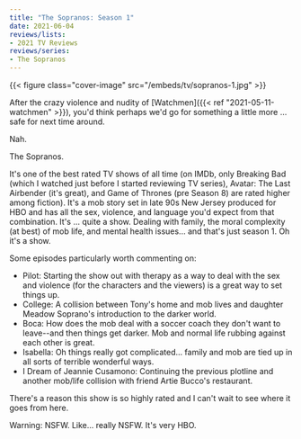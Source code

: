 ```yaml
---
title: "The Sopranos: Season 1"
date: 2021-06-04
reviews/lists:
- 2021 TV Reviews
reviews/series:
- The Sopranos
---
```

{{< figure class="cover-image" src="/embeds/tv/sopranos-1.jpg" >}}

After the crazy violence and nudity of [Watchmen]({{< ref "2021-05-11-watchmen" >}}), you'd think perhaps we'd go for something a little more ... safe for next time around. 

Nah. 

The Sopranos. 

It's one of the best rated TV shows of all time (on IMDb, only Breaking Bad (which I watched just before I started reviewing TV series), Avatar: The Last Airbender (it's great), and Game of Thrones (pre Season 8) are rated higher among fiction). It's a mob story set in late 90s New Jersey produced for HBO and has all the sex, violence, and language you'd expect from that combination. It's ... quite a show. Dealing with family, the moral complexity (at best) of mob life, and mental health issues... and that's just season 1. Oh it's a show. 

Some episodes particularly worth commenting on:

* Pilot: Starting the show out with therapy as a way to deal with the sex and violence (for the characters and the viewers) is a great way to set things up. 
* College: A collision between Tony's home and mob lives and daughter Meadow Soprano's introduction to the darker world. 
* Boca: How does the mob deal with a soccer coach they don't want to leave--and then things get darker. Mob and normal life rubbing against each other is great. 
* Isabella: Oh things really got complicated... family and mob are tied up in all sorts of terrible wonderful ways. 
* I Dream of Jeannie Cusamono: Continuing the previous plotline and another mob/life collision with friend Artie Bucco's restaurant. 

There's a reason this show is so highly rated and I can't wait to see where it goes from here. 

Warning: NSFW. Like... really NSFW. It's very HBO. 
